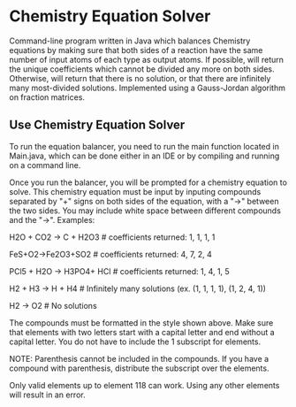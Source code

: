 # Chemistry Equation Solver

Command-line program written in Java which balances Chemistry equations by making sure that both sides of a reaction have the same number of input atoms of each type as output atoms. If possible, will return the unique coefficients which cannot be divided any more on both sides. Otherwise, will return that there is no solution, or that there are infinitely many most-divided solutions. Implemented using a Gauss-Jordan algorithm on fraction matrices.

## Use Chemistry Equation Solver

To run the equation balancer, you need to run the main function located in Main.java, which can be done either in an IDE or by compiling and running on a command line.

Once you run the balancer, you will be prompted for a chemistry equation to solve. This chemistry equation must be input by inputing compounds separated by "+" signs on both sides of the equation, with a "->" between the two sides. You may include white space between different compounds and the "->". Examples:

H2O + CO2 -> C + H2O3         # coefficients returned: 1, 1, 1, 1

FeS+O2->Fe2O3+SO2             # coefficients returned: 4, 7, 2, 4

PCl5    + H2O  -> H3PO4+ HCl  # coefficients returned: 1, 4, 1, 5

H2 + H3 -> H + H4             # Infinitely many solutions (ex. (1, 1, 1, 1), (1, 2, 4, 1))

H2 -> O2                      # No solutions

The compounds must be formatted in the style shown above. Make sure that elements with two letters start with a capital letter and end without a capital letter. You do not have to include the 1 subscript for elements.

NOTE: Parenthesis cannot be included in the compounds. If you have a compound with parenthesis, distribute the subscript over the elements.

Only valid elements up to element 118 can work. Using any other elements will result in an error.
